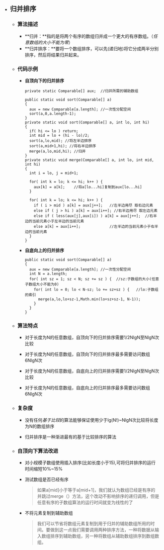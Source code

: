 - ## 归并排序
  * ### 算法描述
    + **归并：**指的是将两个有序的数组归并成一个更大的有序数组。（*任意数组的大小不能为零*）
    + **归并排序：**要将一个数组排序，可以先(递归地)将它分成两半分别排序，然后将结果归并起来。
  * ### 代码示例
    + **自顶向下的归并排序**

          private static Comparable[] aux;  //归并所需的辅助数组

          public static void sort(Comparable[] a)
          {
            aux = new Comparable[a.length]; //一次性分配空间
            sort(a,0,a.length-1);
          }
          private static void sort(Comparable[] a, int lo, int hi)
          {
            if( hi <= lo ) return;
            int mid = lo + (hi - lo)/2;
            sort(a,lo,mid); //将左半边排序
            sort(a,mid+1,hi); //将右半边排序
            merge(a,lo,mid,hi); //归并
          }
          private static void merge(Comparable[] a, int lo, int mid, int hi)
          {
            int i = lo, j = mid+1;

            for( int k = lo; k <= hi; k++ ) {
              aux[k] = a[k];	//将a[lo...hi]复制到aux[lo...hi]
            }

            for( int k = lo; k <= hi; k++ ) {
              if ( i > mid ) a[k] = aux[j++];	//左半边用尽 取右边元素
              else if ( j > hi ) a[k] = aux[i++]; //右半边用尽 取左边元素
              else if ( less(aux[j],aux[i]) ) a[k] = aux[j++];  //右半边的当前元素小于左半边的当前元素
              else a[k] = aux[i++];				//左半边的当前元素小于右半边的当前元素
            }
          }

    + **自底向上的归并排序**

          public static void sort(Comparable[] a)
          {
            aux = new Comparable[a.length]; //一次性分配空间
            int N = a.length;
            for( int sz = 1; sz < N; sz += sz ) {  //sz:子数组的大小(任意子数组大小不能为0)
              for( int lo = 0; lo < N-sz; lo += sz+sz ) {   //lo:子数组的索引
                merge(a,lo,lo+sz-1,Math.min(lo+sz+sz-1, N-1));
              }
            }
          }

  * ### 算法特点
    + 对于长度为N的任意数组，自顶向下的归并排序需要1/2NlgN至NlgN次比较

    + 对于长度为N的任意数组，自顶向下的归并排序最多需要访问数组6NlgN次

    + 对于长度为N的任意数组，自底向上的归并排序需要1/2NlgN至NlgN次比较

    + 对于长度为N的任意数组，自底向上的归并排序最多需要访问数组6NlgN次

  * ### 复杂度
    + 没有任何*基于比较*的算法能够保证使用少于lg(N!)~NlgN次比较将长度为N的数组排序

    + 归并排序是一种渐进最有的基于比较排序的算法

  * ### 自顶向下算法改进
    + 对小规模子数组使用插入排序(比如长度小于15),可将归并排序的运行时间缩短10%~15%

    + 测试数组是否已经有序
      > 如果a[mid]小于等于a[mid+1]，我们就认为数组已经是有序的并跳过merge（）方法，这个改动不影响排序的递归调用，但是任意有序的子数组算法的运行时间就变为线性的了

    + 不将元素复制到辅助数组
      > 我们可以节省将数组元素复制到用于归并的辅助数组所用的时间。要做到这一点我们需要调用两种排序方法，一种将数据从输入数组排序到辅助数组，另一种将数组从辅助数组排序到数组数组。
